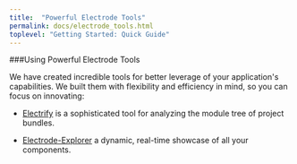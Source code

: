 ```yaml
---
title:  "Powerful Electrode Tools"
permalink: docs/electrode_tools.html
toplevel: "Getting Started: Quick Guide"
---
```


###Using Powerful Electrode Tools

We have created incredible tools for better leverage of your application's capabilities. We built them with flexibility and efficiency in mind, so you can focus on innovating:

*  [Electrify](electrify.html) is a sophisticated tool for analyzing the module tree of project bundles.

*  [Electrode-Explorer](electrode_explorer.html) a dynamic, real-time showcase of all your components.
